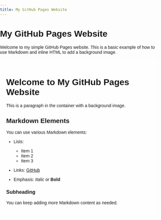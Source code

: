 ```yaml
---
title: My GitHub Pages Website
---
```


# My GitHub Pages Website

Welcome to my simple GitHub Pages website. This is a basic example of how to use Markdown and inline HTML to add a background image.

<style>
  body {
    margin: 0;
    padding: 0;
    background-image: url('corridos.jpg');
    background-size: cover;
    background-repeat: no-repeat;
    background-position: center;
    font-family: Arial, sans-serif;
  }

  .container {
    max-width: 800px;
    margin: 0 auto;
    padding: 20px;
    background-color: rgba(255, 255, 255, 0.8);
  }
</style>

<div class="container">
  <h1>Welcome to My GitHub Pages Website</h1>

  <!-- Your Markdown content goes here -->
  <p>This is a paragraph in the container with a background image.</p>
  
  <h2>Markdown Elements</h2>
  <p>You can use various Markdown elements:</p>
  
  - Lists:
    - Item 1
    - Item 2
    - Item 3
  
  - Links: [GitHub](https://github.com)
  - Emphasis: *Italic* or **Bold**
  
  ### Subheading
  
  You can keep adding more Markdown content as needed.
</div>
